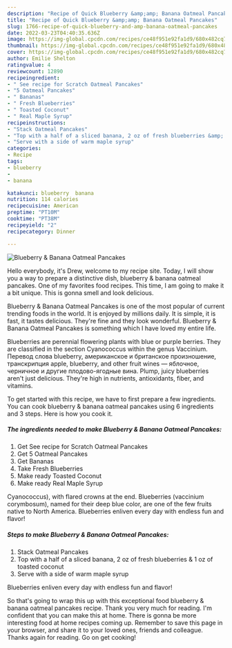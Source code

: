 ```yaml
---
description: "Recipe of Quick Blueberry &amp;amp; Banana Oatmeal Pancakes"
title: "Recipe of Quick Blueberry &amp;amp; Banana Oatmeal Pancakes"
slug: 1766-recipe-of-quick-blueberry-and-amp-banana-oatmeal-pancakes
date: 2022-03-23T04:40:35.636Z
image: https://img-global.cpcdn.com/recipes/ce48f951e92fa1d9/680x482cq70/blueberry-banana-oatmeal-pancakes-recipe-main-photo.jpg
thumbnail: https://img-global.cpcdn.com/recipes/ce48f951e92fa1d9/680x482cq70/blueberry-banana-oatmeal-pancakes-recipe-main-photo.jpg
cover: https://img-global.cpcdn.com/recipes/ce48f951e92fa1d9/680x482cq70/blueberry-banana-oatmeal-pancakes-recipe-main-photo.jpg
author: Emilie Shelton
ratingvalue: 4
reviewcount: 12890
recipeingredient:
- " See recipe for Scratch Oatmeal Pancakes"
- "5 Oatmeal Pancakes"
- " Bananas"
- " Fresh Blueberries"
- " Toasted Coconut"
- " Real Maple Syrup"
recipeinstructions:
- "Stack Oatmeal Pancakes"
- "Top with a half of a sliced banana, 2 oz of fresh blueberries &amp; 1 oz of toasted coconut"
- "Serve with a side of warm maple syrup"
categories:
- Recipe
tags:
- blueberry
- 
- banana

katakunci: blueberry  banana 
nutrition: 114 calories
recipecuisine: American
preptime: "PT10M"
cooktime: "PT38M"
recipeyield: "2"
recipecategory: Dinner

---
```



![Blueberry &amp; Banana Oatmeal Pancakes](https://img-global.cpcdn.com/recipes/ce48f951e92fa1d9/680x482cq70/blueberry-banana-oatmeal-pancakes-recipe-main-photo.jpg)

Hello everybody, it's Drew, welcome to my recipe site. Today, I will show you a way to prepare a distinctive dish, blueberry &amp; banana oatmeal pancakes. One of my favorites food recipes. This time, I am going to make it a bit unique. This is gonna smell and look delicious.

Blueberry &amp; Banana Oatmeal Pancakes is one of the most popular of current trending foods in the world. It is enjoyed by millions daily. It is simple, it is fast, it tastes delicious. They're fine and they look wonderful. Blueberry &amp; Banana Oatmeal Pancakes is something which I have loved my entire life.

Blueberries are perennial flowering plants with blue or purple berries. They are classified in the section Cyanococcus within the genus Vaccinium. Перевод слова blueberry, американское и британское произношение, транскрипция apple, blueberry, and other fruit wines — яблочное, черничное и другие плодово-ягодные вина. Plump, juicy blueberries aren&#39;t just delicious. They&#39;re high in nutrients, antioxidants, fiber, and vitamins.


To get started with this recipe, we have to first prepare a few ingredients. You can cook blueberry &amp; banana oatmeal pancakes using 6 ingredients and 3 steps. Here is how you cook it.

<!--inarticleads1-->

##### The ingredients needed to make Blueberry &amp; Banana Oatmeal Pancakes:

1. Get  See recipe for Scratch Oatmeal Pancakes
1. Get 5 Oatmeal Pancakes
1. Get  Bananas
1. Take  Fresh Blueberries
1. Make ready  Toasted Coconut
1. Make ready  Real Maple Syrup


Cyanococcus), with flared crowns at the end. Blueberries (vaccinium corymbosum), named for their deep blue color, are one of the few fruits native to North America. Blueberries enliven every day with endless fun and flavor! 

<!--inarticleads2-->

##### Steps to make Blueberry &amp; Banana Oatmeal Pancakes:

1. Stack Oatmeal Pancakes
1. Top with a half of a sliced banana, 2 oz of fresh blueberries &amp; 1 oz of toasted coconut
1. Serve with a side of warm maple syrup


Blueberries enliven every day with endless fun and flavor! 

So that's going to wrap this up with this exceptional food blueberry &amp; banana oatmeal pancakes recipe. Thank you very much for reading. I'm confident that you can make this at home. There is gonna be more interesting food at home recipes coming up. Remember to save this page in your browser, and share it to your loved ones, friends and colleague. Thanks again for reading. Go on get cooking!
